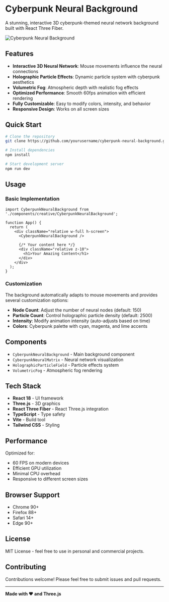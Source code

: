 # Cyberpunk Neural Background

A stunning, interactive 3D cyberpunk-themed neural network background built with React Three Fiber.

![Cyberpunk Neural Background](https://via.placeholder.com/800x400/000814/00ffff?text=Cyberpunk+Neural+Background)

## Features

- **Interactive 3D Neural Network**: Mouse movements influence the neural connections
- **Holographic Particle Effects**: Dynamic particle system with cyberpunk aesthetics  
- **Volumetric Fog**: Atmospheric depth with realistic fog effects
- **Optimized Performance**: Smooth 60fps animation with efficient rendering
- **Fully Customizable**: Easy to modify colors, intensity, and behavior
- **Responsive Design**: Works on all screen sizes

## Quick Start

```bash
# Clone the repository
git clone https://github.com/yourusername/cyberpunk-neural-background.git

# Install dependencies
npm install

# Start development server
npm run dev
```

## Usage

### Basic Implementation

```tsx
import CyberpunkNeuralBackground from './components/creative/CyberpunkNeuralBackground';

function App() {
  return (
    <div className="relative w-full h-screen">
      <CyberpunkNeuralBackground />
      
      {/* Your content here */}
      <div className="relative z-10">
        <h1>Your Amazing Content</h1>
      </div>
    </div>
  );
}
```

### Customization

The background automatically adapts to mouse movements and provides several customization options:

- **Node Count**: Adjust the number of neural nodes (default: 150)
- **Particle Count**: Control holographic particle density (default: 2500) 
- **Intensity**: Modify animation intensity (auto-adjusts based on time)
- **Colors**: Cyberpunk palette with cyan, magenta, and lime accents

## Components

- `CyberpunkNeuralBackground` - Main background component
- `CyberpunkNeuralMatrix` - Neural network visualization
- `HolographicParticleField` - Particle effects system
- `VolumetricFog` - Atmospheric fog rendering

## Tech Stack

- **React 18** - UI framework
- **Three.js** - 3D graphics
- **React Three Fiber** - React Three.js integration
- **TypeScript** - Type safety
- **Vite** - Build tool
- **Tailwind CSS** - Styling

## Performance

Optimized for:
- 60 FPS on modern devices
- Efficient GPU utilization  
- Minimal CPU overhead
- Responsive to different screen sizes

## Browser Support

- Chrome 90+
- Firefox 88+
- Safari 14+
- Edge 90+

## License

MIT License - feel free to use in personal and commercial projects.

## Contributing

Contributions welcome! Please feel free to submit issues and pull requests.

---

**Made with ❤️ and Three.js**
